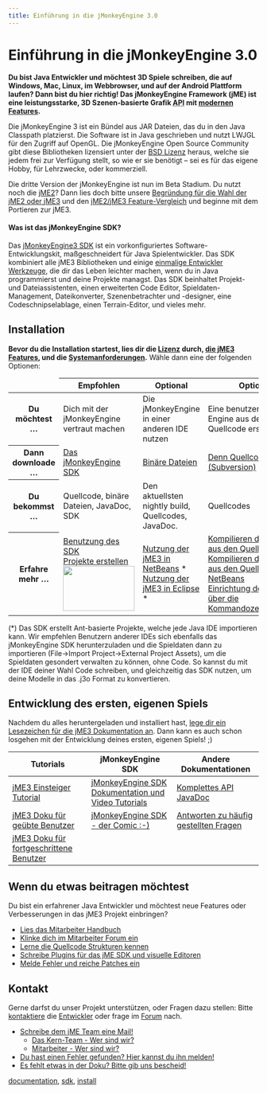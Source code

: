 ```yaml
---
title: Einführung in die jMonkeyEngine 3.0
---
```

<h1 class="sectionedit1" id="einfuehrung_in_die_jmonkeyengine_30">Einführung in die jMonkeyEngine 3.0</h1>
<div class="level1">

<p>
<strong>Du bist Java Entwickler und möchtest 3D Spiele schreiben, die auf Windows, Mac, Linux, im Webbrowser, und auf der Android Plattform laufen? Dann bist du hier richtig! Das jMonkeyEngine Framework (jME) ist eine leistungsstarke, 3D Szenen-basierte Grafik <abbr title="Application Programming Interface">API</abbr> mit <a href="/jme3/features.html" class="wikilink1" title="jme3:features">modernen Features</a>.</strong>
</p>

<p>
Die jMonkeyEngine 3 ist ein Bündel aus JAR Dateien, das du in den Java Classpath platzierst. Die Software ist in Java geschrieben und nutzt LWJGL für den Zugriff auf OpenGL. Die jMonkeyEngine Open Source Community gibt diese Bibliotheken lizensiert unter der <a href="/bsd_license.html" class="wikilink1" title="bsd_license">BSD Lizenz</a> heraus, welche sie jedem frei zur Verfügung stellt, so wie er sie benötigt – sei es für das eigene Hobby, für Lehrzwecke, oder kommerziell.
</p>

<p>
Die dritte Version der jMonkeyEngine ist nun im Beta Stadium. Du nutzt noch die <a href="http://jme2.jmonkeyengine.org/" class="urlextern" title="http://jme2.jmonkeyengine.org/" rel="nofollow">jME2</a>? Dann lies doch bitte unsere <a href="/choose-jme2-or-jme3.html" class="wikilink1" title="choose-jme2-or-jme3">Begründung für die Wahl der jME2 oder jME3</a> und den <a href="/compare-jme2-jme3.html" class="wikilink1" title="compare-jme2-jme3">jME2/jME3 Feature-Vergleich</a> und beginne mit dem Portieren zur jME3.
</p>

</div>

<h4 id="was_ist_das_jmonkeyengine_sdk">Was ist das jMonkeyEngine SDK?</h4>
<div class="level4">

<p>
Das <a href="http://jmonkeyengine.org/downloads/" class="urlextern" title="http://jmonkeyengine.org/downloads/" rel="nofollow">jMonkeyEngine3 SDK</a> ist ein vorkonfiguriertes Software-Entwicklungskit, maßgeschneidert für Java Spielentwickler. Das SDK kombiniert alle jME3 Bibliotheken und einige <a href="/sdk.html" class="wikilink1" title="sdk">einmalige Entwickler Werkzeuge</a>, die dir das Leben leichter machen, wenn du in Java programmierst und deine Projekte managst. Das SDK beinhaltet Projekt- und Dateiassistenten, einen erweiterten Code Editor, Spieldaten-Management, Dateikonverter, Szenenbetrachter und -designer, eine Codeschnipselablage, einen Terrain-Editor, und vieles mehr.
</p>

</div>
<!-- EDIT1 SECTION "Einführung in die jMonkeyEngine 3.0" [1-1712] -->
<h2 class="sectionedit2" id="installation">Installation</h2>
<div class="level2">

<p>
<strong>Bevor du die Installation startest, lies dir die <a href="/bsd_license.html" class="wikilink1" title="bsd_license">Lizenz</a> durch, <a href="/jme3/features.html" class="wikilink1" title="jme3:features">die jME3 Features</a>, und die <a href="/jme3/requirements.html" class="wikilink1" title="jme3:requirements">Systemanforderungen</a>.</strong> Wähle dann eine der folgenden Optionen:
</p>
<div class="table sectionedit3"><table class="inline">
	<thead>
	<tr class="row0">
		<td class="col0"> </td><th class="col1 leftalign"> Empfohlen     </th><th class="col2 leftalign"> Optional       </th><th class="col3 leftalign"> Optional  </th>
	</tr>
	</thead>
	<tr class="row1">
		<th class="col0"> Du möchtest … </th><td class="col1"> Dich mit der jMonkeyEngine vertraut machen </td><td class="col2"> Die jMonkeyEngine in einer anderen IDE nutzen </td><td class="col3"> Eine benutzerdefinierte Engine aus dem Quellcode erstellen </td>
	</tr>
	<tr class="row2">
		<th class="col0"> Dann downloade … </th><td class="col1"> <a href="http://jmonkeyengine.org/downloads/" class="urlextern" title="http://jmonkeyengine.org/downloads/" rel="nofollow">Das jMonkeyEngine SDK</a> </td><td class="col2"> <a href="http://nightly.jmonkeyengine.org/" class="urlextern" title="http://nightly.jmonkeyengine.org/" rel="nofollow">Binäre Dateien</a> </td><td class="col3"> <a href="http://jmonkeyengine.googlecode.com/svn/trunk/engine" class="urlextern" title="http://jmonkeyengine.googlecode.com/svn/trunk/engine" rel="nofollow">Denn Quellcode (Subversion)</a> </td>
	</tr>
	<tr class="row3">
		<th class="col0"> Du bekommst … </th><td class="col1"> Quellcode, binäre Dateien, JavaDoc, SDK </td><td class="col2"> Den aktuellsten nightly build, Quellcodes, JavaDoc. </td><td class="col3"> Quellcodes </td>
	</tr>
	<tr class="row4">
		<th class="col0"> Erfahre mehr … </th><td class="col1"> <a href="/sdk.html" class="wikilink1" title="sdk">Benutzung des SDK</a> <br />
<a href="/sdk/project_creation.html" class="wikilink1" title="sdk:project_creation">Projekte erstellen</a> <br />
<a href="/resources/sdk-jme3-jmonkeyplatform.png" class="media" title="sdk:jme3-jmonkeyplatform.png"><img src="/resources/sdk-jme3-jmonkeyplatform.png" class="mediacenter" alt="" width="144" height="90" /></a> </td><td class="col2"> <a href="/jme3/setting_up_netbeans_and_jme3.html" class="wikilink1" title="jme3:setting_up_netbeans_and_jme3">Nutzung der jME3 in NetBeans</a> * <br />
<a href="/jme3/setting_up_jme3_in_eclipse.html" class="wikilink1" title="jme3:setting_up_jme3_in_eclipse">Nutzung der jME3 in Eclipse</a> * </td><td class="col3"> <a href="/jme3/build_from_sources.html" class="wikilink1" title="jme3:build_from_sources">Kompilieren der jME3 aus den Quellcodes</a> <br />
<a href="/jme3/build_jme3_sources_with_netbeans.html" class="wikilink1" title="jme3:build_jme3_sources_with_netbeans">Kompilieren der jME3 aus den Quellcodes mit NetBeans</a> <br />
<a href="/jme3/simpleapplication_from_the_commandline.html" class="wikilink1" title="jme3:simpleapplication_from_the_commandline">Einrichtung der jME3 über die Kommandozeileneingabe</a> </td>
	</tr>
</table></div>
<!-- EDIT3 TABLE [1953-3091] -->
<p>
(*) Das SDK erstellt Ant-basierte Projekte, welche jede Java IDE importieren kann. Wir empfehlen Benutzern anderer IDEs sich ebenfalls das jMonkeyEngine SDK herunterzuladen und die Spieldaten dann zu importieren (File→Import Project→External Project Assets), um die Spieldaten gesondert verwalten zu können, ohne Code. So kannst du mit der IDE deiner Wahl Code schreiben, und gleichzeitig das SDK nutzen, um deine Modelle in das .j3o Format zu konvertieren.
</p>

</div>
<!-- EDIT2 SECTION "Installation" [1713-3554] -->
<h2 class="sectionedit4" id="entwicklung_des_ersten_eigenen_spiels">Entwicklung des ersten, eigenen Spiels</h2>
<div class="level2">

<p>
Nachdem du alles heruntergeladen und installiert hast, <a href="/jme3.html" class="wikilink1" title="jme3">lege dir ein Lesezeichen für die jME3 Dokumentation an</a>. Dann kann es auch schon losgehen mit der Entwicklung deines ersten, eigenen Spiels! ;)
</p>
<div class="table sectionedit5"><table class="inline">
	<thead>
	<tr class="row0">
		<th class="col0"> Tutorials </th><th class="col1"> jMonkeyEngine SDK </th><th class="col2"> Andere Dokumentationen </th>
	</tr>
	</thead>
	<tr class="row1">
		<td class="col0"> <a href="/jme3.html" class="wikilink1" title="jme3">jME3 Einsteiger Tutorial</a> </td><td class="col1"> <a href="/sdk.html" class="wikilink1" title="sdk">jMonkeyEngine SDK Dokumentation und Video Tutorials</a> </td><td class="col2"> <a href="http://jmonkeyengine.org/javadoc/" class="urlextern" title="http://jmonkeyengine.org/javadoc/" rel="nofollow">Komplettes API JavaDoc</a> </td>
	</tr>
	<tr class="row2">
		<td class="col0"> <a href="/jme3.html" class="wikilink1" title="jme3">jME3 Doku für geübte Benutzer</a> </td><td class="col1"> <a href="/sdk/comic.html" class="wikilink1" title="sdk:comic">jMonkeyEngine SDK - der Comic :-)</a> </td><td class="col2"> <a href="/jme3/faq.html" class="wikilink1" title="jme3:faq">Antworten zu häufig gestellten Fragen</a> </td>
	</tr>
	<tr class="row3">
		<td class="col0"> <a href="/jme3.html" class="wikilink1" title="jme3">jME3 Doku für fortgeschrittene Benutzer</a> </td><td class="col1"></td><td class="col2"></td>
	</tr>
</table></div>
<!-- EDIT5 TABLE [3817-4342] -->
</div>
<!-- EDIT4 SECTION "Entwicklung des ersten, eigenen Spiels" [3555-4343] -->
<h2 class="sectionedit6" id="wenn_du_etwas_beitragen_moechtest">Wenn du etwas beitragen möchtest</h2>
<div class="level2">

<p>
Du bist ein erfahrener Java Entwickler und möchtest neue Features oder Verbesserungen in das jME3 Projekt einbringen?
</p>
<ul>
<li class="level1"><div class="li"> <a href="http://jmonkeyengine.org/introduction/contributors-handbook/" class="urlextern" title="http://jmonkeyengine.org/introduction/contributors-handbook/" rel="nofollow">Lies das Mitarbeiter Handbuch</a></div>
</li>
<li class="level1"><div class="li"> <a href="http://www.jmonkeyengine.com/forum/index.php?board=30.0" class="urlextern" title="http://www.jmonkeyengine.com/forum/index.php?board=30.0" rel="nofollow">Klinke dich im Mitarbeiter Forum ein</a></div>
</li>
<li class="level1"><div class="li"> <a href="/jme3/jme3_source_structure.html" class="wikilink1" title="jme3:jme3_source_structure">Lerne die Quellcode Strukturen kennen</a></div>
</li>
<li class="level1"><div class="li"> <a href="/sdk.html" class="wikilink1" title="sdk">Schreibe Plugins für das jME SDK und visuelle Editoren</a></div>
</li>
<li class="level1"><div class="li"> <a href="/report_bugs.html" class="wikilink1" title="report_bugs">Melde Fehler und reiche Patches ein</a></div>
</li>
</ul>

</div>
<!-- EDIT6 SECTION "Wenn du etwas beitragen möchtest" [4344-4918] -->
<h2 class="sectionedit7" id="kontakt">Kontakt</h2>
<div class="level2">

<p>
Gerne darfst du unser Projekt unterstützen, oder Fragen dazu stellen: Bitte <a href="mailto:contact@jmonkeyengine.com" class="mail" title="contact@jmonkeyengine.com">kontaktiere</a> die <a href="http://jmonkeyengine.org/team/" class="urlextern" title="http://jmonkeyengine.org/team/" rel="nofollow">Entwickler</a> oder frage im <a href="http://jmonkeyengine.org/forums" class="urlextern" title="http://jmonkeyengine.org/forums" rel="nofollow">Forum</a> nach.
</p>
<ul>
<li class="level1"><div class="li"> <a href="mailto:contact@jmonkeyengine.com" class="mail" title="contact@jmonkeyengine.com">Schreibe dem jME Team eine Mail!</a></div>
<ul>
<li class="level2"><div class="li"> <a href="http://jmonkeyengine.org/team/" class="urlextern" title="http://jmonkeyengine.org/team/" rel="nofollow">Das Kern-Team - Wer sind wir?</a></div>
</li>
<li class="level2"><div class="li"> <a href="http://jmonkeyengine.org/groups/contributor/members/" class="urlextern" title="http://jmonkeyengine.org/groups/contributor/members/" rel="nofollow">Mitarbeiter - Wer sind wir?</a></div>
</li>
</ul>
</li>
<li class="level1"><div class="li"> <a href="http://jmonkeyengine.org/wiki/doku.php/report_bugs" class="urlextern" title="http://jmonkeyengine.org/wiki/doku.php/report_bugs" rel="nofollow">Du hast einen Fehler gefunden? Hier kannst du ihn melden!</a></div>
</li>
<li class="level1"><div class="li"> <a href="http://code.google.com/p/jmonkeyengine/issues/list?can=2&amp;q=label:Component-Docs" class="urlextern" title="http://code.google.com/p/jmonkeyengine/issues/list?can=2&amp;q=label:Component-Docs" rel="nofollow">Es fehlt etwas in der Doku? Bitte gib uns bescheid!</a></div>
</li>
</ul>
<div class="tags"><span>
	<a href="/tag/documentation.html" class="wikilink1" title="tag:documentation" rel="tag">documentation</a>,
	<a href="/tag/sdk.html" class="wikilink1" title="tag:sdk" rel="tag">sdk</a>,
	<a href="/tag/install.html" class="wikilink1" title="tag:install" rel="tag">install</a>
</span></div>

</div>
<!-- EDIT7 SECTION "Kontakt" [4919-] -->
